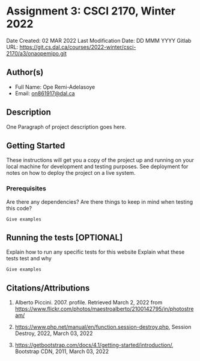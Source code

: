 <!--- The following README.md sample file was adapted from https://gist.github.com/PurpleBooth/109311bb0361f32d87a2#file-readme-template-md by Raghav Sampangi for academic use ---> 
<!--- You may delete any comments in this sample README.md file. Update information in this readme file with information from your work, and if there are sections that are marked "[OPTIONAL]" that you do not need in a specific section, simply delete them. Retain the other sections. --->
# Assignment 3: CSCI 2170, Winter 2022

Date Created: 02 MAR 2022
Last Modification Date: DD MMM YYYY
Gitlab URL: https://git.cs.dal.ca/courses/2022-winter/csci-2170/a3/onaopemipo.git

## Author(s)

- Full Name: Ope Remi-Adelasoye
- Email: on861917@dal.ca

## Description

One Paragraph of project description goes here.

## Getting Started

These instructions will get you a copy of the project up and running on your local machine for development and testing purposes. See deployment for notes on how to deploy the project on a live system.

### Prerequisites

Are there any dependencies? Are there things to keep in mind when testing this code?

```
Give examples
```

## Running the tests [OPTIONAL]

Explain how to run any specific tests for this website
Explain what these tests test and why

```
Give examples
```

## Citations/Attributions
1. Alberto Piccini. 2007. profile. Retrieved March 2, 2022 from https://www.flickr.com/photos/maestroalberto/2100142795/in/photostream/

2. https://www.php.net/manual/en/function.session-destroy.php, Session Destroy, 2022, March 03, 2022

3. https://getbootstrap.com/docs/4.1/getting-started/introduction/, Bootstrap CDN, 2011, March 03, 2022

